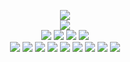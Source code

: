 <!--
readme.md (Even though it's HTML) by @blocksrey
読めますか？これは日本語です。
-->
<p align=center>
	<img src=https://je.gy/images/click.gif>
	<br>
	<img src=https://watch.je.gy:7890/V>
	<br>
	<a href=http://watch.je.gy:7890/L><img src=https://je.gy/images/H.gif></a>
	<a href=http://watch.je.gy:7890/D><img src=https://je.gy/images/J.gif></a>
	<a href=http://watch.je.gy:7890/U><img src=https://je.gy/images/K.gif></a>
	<a href=http://watch.je.gy:7890/R><img src=https://je.gy/images/L.gif></a>
	<br>
	<a href=https://github.com/blocksrey><img src=https://je.gy/images/github.ico></a>
	<a href=https://blocksrey.booth.pm><img src=https://je.gy/images/booth.ico></a>
	<a href=https://blocksrey.itch.io><img src=https://je.gy/images/itch.ico></a>
	<a href=https://twitter.com/blocksrey><img src=https://je.gy/images/twitter.ico></a>
	<a href=https://facebook.com/blocksery><img src=https://je.gy/images/facebook.ico></a>
	<a href=https://youtube.com/blocksrey><img src=https://je.gy/images/youtube.ico></a>
	<a href=https://paypal.me/blocksrey><img src=https://je.gy/images/paypal.ico></a>
	<a href=https://instagram.com/blocksrey><img src=https://je.gy/images/instagram.ico></a>
	<a href=https://je.gy><img src=https://je.gy/images/blocksrey.ico></a>
</p>